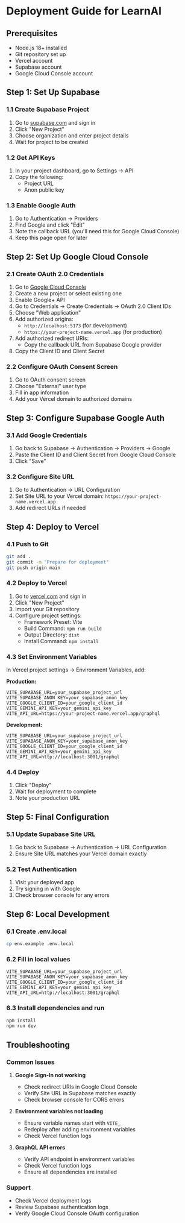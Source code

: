 # Deployment Guide for LearnAI

## Prerequisites
- Node.js 18+ installed
- Git repository set up
- Vercel account
- Supabase account
- Google Cloud Console account

## Step 1: Set Up Supabase

### 1.1 Create Supabase Project
1. Go to [supabase.com](https://supabase.com) and sign in
2. Click "New Project"
3. Choose organization and enter project details
4. Wait for project to be created

### 1.2 Get API Keys
1. In your project dashboard, go to Settings → API
2. Copy the following:
   - Project URL
   - Anon public key

### 1.3 Enable Google Auth
1. Go to Authentication → Providers
2. Find Google and click "Edit"
3. Note the callback URL (you'll need this for Google Cloud Console)
4. Keep this page open for later

## Step 2: Set Up Google Cloud Console

### 2.1 Create OAuth 2.0 Credentials
1. Go to [Google Cloud Console](https://console.cloud.google.com/)
2. Create a new project or select existing one
3. Enable Google+ API
4. Go to Credentials → Create Credentials → OAuth 2.0 Client IDs
5. Choose "Web application"
6. Add authorized origins:
   - `http://localhost:5173` (for development)
   - `https://your-project-name.vercel.app` (for production)
7. Add authorized redirect URIs:
   - Copy the callback URL from Supabase Google provider
8. Copy the Client ID and Client Secret

### 2.2 Configure OAuth Consent Screen
1. Go to OAuth consent screen
2. Choose "External" user type
3. Fill in app information
4. Add your Vercel domain to authorized domains

## Step 3: Configure Supabase Google Auth

### 3.1 Add Google Credentials
1. Go back to Supabase → Authentication → Providers → Google
2. Paste the Client ID and Client Secret from Google Cloud Console
3. Click "Save"

### 3.2 Configure Site URL
1. Go to Authentication → URL Configuration
2. Set Site URL to your Vercel domain: `https://your-project-name.vercel.app`
3. Add redirect URLs if needed

## Step 4: Deploy to Vercel

### 4.1 Push to Git
```bash
git add .
git commit -m "Prepare for deployment"
git push origin main
```

### 4.2 Deploy to Vercel
1. Go to [vercel.com](https://vercel.com) and sign in
2. Click "New Project"
3. Import your Git repository
4. Configure project settings:
   - Framework Preset: Vite
   - Build Command: `npm run build`
   - Output Directory: `dist`
   - Install Command: `npm install`

### 4.3 Set Environment Variables
In Vercel project settings → Environment Variables, add:

**Production:**
```
VITE_SUPABASE_URL=your_supabase_project_url
VITE_SUPABASE_ANON_KEY=your_supabase_anon_key
VITE_GOOGLE_CLIENT_ID=your_google_client_id
VITE_GEMINI_API_KEY=your_gemini_api_key
VITE_API_URL=https://your-project-name.vercel.app/graphql
```

**Development:**
```
VITE_SUPABASE_URL=your_supabase_project_url
VITE_SUPABASE_ANON_KEY=your_supabase_anon_key
VITE_GOOGLE_CLIENT_ID=your_google_client_id
VITE_GEMINI_API_KEY=your_gemini_api_key
VITE_API_URL=http://localhost:3001/graphql
```

### 4.4 Deploy
1. Click "Deploy"
2. Wait for deployment to complete
3. Note your production URL

## Step 5: Final Configuration

### 5.1 Update Supabase Site URL
1. Go back to Supabase → Authentication → URL Configuration
2. Ensure Site URL matches your Vercel domain exactly

### 5.2 Test Authentication
1. Visit your deployed app
2. Try signing in with Google
3. Check browser console for any errors

## Step 6: Local Development

### 6.1 Create .env.local
```bash
cp env.example .env.local
```

### 6.2 Fill in local values
```
VITE_SUPABASE_URL=your_supabase_project_url
VITE_SUPABASE_ANON_KEY=your_supabase_anon_key
VITE_GOOGLE_CLIENT_ID=your_google_client_id
VITE_GEMINI_API_KEY=your_gemini_api_key
VITE_API_URL=http://localhost:3001/graphql
```

### 6.3 Install dependencies and run
```bash
npm install
npm run dev
```

## Troubleshooting

### Common Issues

1. **Google Sign-In not working**
   - Check redirect URIs in Google Cloud Console
   - Verify Site URL in Supabase matches exactly
   - Check browser console for CORS errors

2. **Environment variables not loading**
   - Ensure variable names start with `VITE_`
   - Redeploy after adding environment variables
   - Check Vercel function logs

3. **GraphQL API errors**
   - Verify API endpoint in environment variables
   - Check Vercel function logs
   - Ensure all dependencies are installed

### Support
- Check Vercel deployment logs
- Review Supabase authentication logs
- Verify Google Cloud Console OAuth configuration
